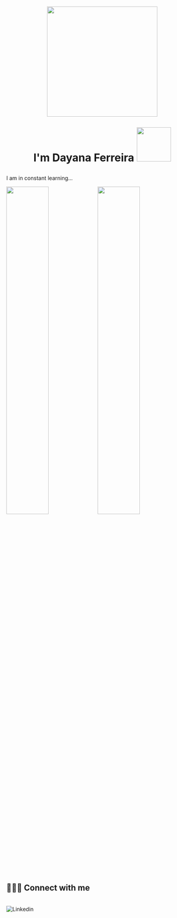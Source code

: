 <h1 align="center">
  
<img src="https://media1.tenor.com/m/kxZgL7zPf0EAAAAC/hello-world-seytonic.gif" width="290">  

I'm Dayana Ferreira <img src="https://media1.tenor.com/m/dlK2Cww306EAAAAC/ada-lovelace.gif" width="90">
</h1>


I am in constant learning...


<!--
**Dayanaferrer/Dayanaferrer** is a ✨ _special_ ✨ repository because its `README.md` (this file) appears on your GitHub profile.

Here are some ideas to get you started:

- 🔭 I’m currently working on ...
- 🌱 I’m currently learning ...
- 👯 I’m looking to collaborate on ...
- 🤔 I’m looking for help with ...
- 💬 Ask me about ...
- 📫 How to reach me: ...
- 😄 Pronouns: ...
- ⚡ Fun fact: ...
-->

<img align="left"  width="47%"  src="https://github-readme-stats.vercel.app/api?username=Dayanaferrer&show_icons=true&theme=radical" />

<img align="left" width="47%" src="https://github-readme-stats.vercel.app/api/top-langs/?username=Dayanaferrer&layout=compact" />


## <br /> 🙋🏿‍♀️ Connect with me 
<!-- Badges template - https://github.com/Ileriayo/markdown-badges#social--> 
  <br />
  <a  href="[[https://www.linkedin.com/in/leonardo-lourenco-0594b1139/](https://www.linkedin.com/in/dayanaferreira0/)](https://www.linkedin.com/in/dayanaferreira0/)"><img align="left" alt="Linkedin" title="Youtube" src="https://img.shields.io/badge/linkedin-%230077B5.svg?style=for-the-badge&logo=linkedin&logoColor=white"/></a>
  <br /> 





  
